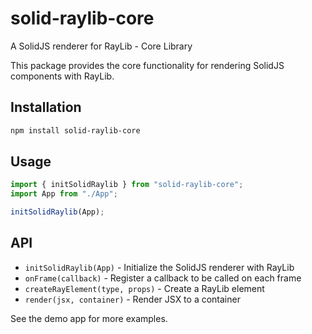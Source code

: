 # solid-raylib-core

A SolidJS renderer for RayLib - Core Library

This package provides the core functionality for rendering SolidJS components with RayLib.

## Installation

```bash
npm install solid-raylib-core
```

## Usage

```jsx
import { initSolidRaylib } from "solid-raylib-core";
import App from "./App";

initSolidRaylib(App);
```

## API

- `initSolidRaylib(App)` - Initialize the SolidJS renderer with RayLib
- `onFrame(callback)` - Register a callback to be called on each frame
- `createRayElement(type, props)` - Create a RayLib element
- `render(jsx, container)` - Render JSX to a container

See the demo app for more examples.
